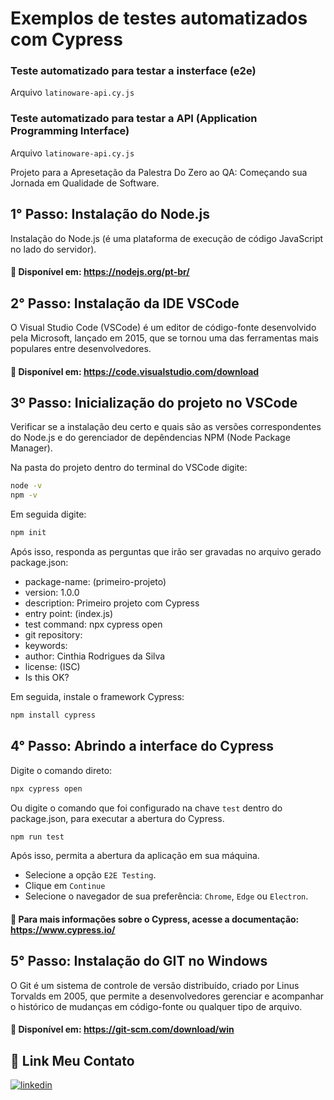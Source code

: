 
# Exemplos de testes automatizados com Cypress
### Teste automatizado para testar a insterface (e2e)
Arquivo `latinoware-api.cy.js`
### Teste automatizado para testar a API (Application Programming Interface)
Arquivo `latinoware-api.cy.js`

Projeto para a Apresetação da Palestra Do Zero ao QA: Começando sua Jornada em Qualidade de Software.


## 1° Passo: Instalação do Node.js 
Instalação do Node.js (é uma plataforma de execução de código JavaScript no lado do servidor).


#### 🔗 Disponível em: https://nodejs.org/pt-br/

## 2° Passo: Instalação da IDE VSCode
O Visual Studio Code (VSCode) é um editor de código-fonte desenvolvido pela Microsoft, lançado em 2015, que se tornou uma das ferramentas mais populares entre desenvolvedores. 

#### 🔗 Disponível em: https://code.visualstudio.com/download



## 3º Passo: Inicialização do projeto no VSCode

Verificar se a instalação deu certo e quais são as versões correspondentes do Node.js e do gerenciador de depêndencias NPM (Node Package Manager).

Na pasta do projeto dentro do terminal do VSCode digite:
```bash
node -v
npm -v
```
Em seguida digite:

```bash
npm init
```
Após isso, responda as perguntas que irão ser gravadas no arquivo gerado package.json:
- package-name: (primeiro-projeto)<enter>
- version: 1.0.0 <enter>
- description: Primeiro projeto com Cypress
- entry point: (index.js) <enter>
- test command: npx cypress open <enter>
- git repository: <enter>
- keywords: <enter>
- author: Cinthia Rodrigues da Silva <enter>
- license: (ISC) <enter>
- Is this OK? <enter>


Em seguida, instale o framework Cypress:

```bash
npm install cypress
```

## 4° Passo: Abrindo a interface do Cypress
Digite o comando direto:
```bash
npx cypress open
```
Ou digite o comando que foi configurado na chave `test` dentro do package.json, para executar a abertura do Cypress. 
```bash
npm run test
```
Após isso, permita a abertura da aplicação em sua máquina. 

- Selecione a opção `E2E Testing`.
- Clique em `Continue`
- Selecione o navegador de sua preferência: `Chrome`, `Edge` ou `Electron`.

#### 🔗 Para mais informações sobre o Cypress, acesse a documentação: https://www.cypress.io/

## 5° Passo: Instalação do GIT no Windows 
O Git é um sistema de controle de versão distribuído, criado por Linus Torvalds em 2005, que permite a desenvolvedores gerenciar e acompanhar o histórico de mudanças em código-fonte ou qualquer tipo de arquivo.

#### 🔗 Disponível em: https://git-scm.com/download/win 

## 🔗 Link Meu Contato

[![linkedin](https://img.shields.io/badge/linkedin-0A66C2?style=for-the-badge&logo=linkedin&logoColor=white)](https://www.linkedin.com/in/cinthia-rodrigues-da-silva-68ba76105?lipi=urn%3Ali%3Apage%3Ad_flagship3_profile_view_base_contact_details%3BhRiTFvW7RYuOviOaWfiLEA%3D%3D)

